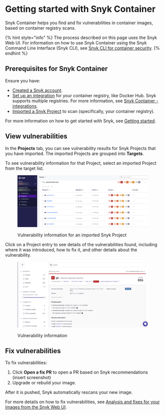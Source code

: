 # Getting started with Snyk Container

Snyk Container helps you find and fix vulnerabilities in container images, based on container registry scans.

{% hint style="info" %}
The process described on this page uses the Snyk Web UI. For information on how to use Snyk Container using the Snyk Command Line Interface (Snyk CLI), see [Snyk CLI for container security](snyk-cli-for-container-security/).
{% endhint %}

## **Prerequisites for Snyk Container**

Ensure you have:

* [Created a Snyk account](../getting-started/quickstart/create-a-snyk-account/).
* [Set up an integration](../getting-started/quickstart/set-up-an-integration.md) for your container registry, like Docker Hub. Snyk supports multiple registries. For more information, see [Snyk Container - integrations](snyk-container-integrations/).
* [Imported a Snyk Project](../getting-started/quickstart/import-a-project.md) to scan (specifically, your container registry).

For more information on how to get started with Snyk, see [Getting started](../getting-started/).

## View vulnerabilities

In the **Projects** tab, you can see vulnerability results for Snyk Projects that you have imported. The imported Projects are grouped into **Targets**.

To see vulnerability information for that Project, select an imported Project from the target list.

<figure><img src="../.gitbook/assets/vuln_info_project.png" alt=""><figcaption><p>Vulnerability information for an imported Snyk Project</p></figcaption></figure>

Click on a Project entry to see details of the vulnerabilities found, including where it was introduced, how to fix it, and other details about the vulnerability.

<figure><img src="../.gitbook/assets/vuln_details.png" alt=""><figcaption><p>Vulnerability information</p></figcaption></figure>

## Fix vulnerabilities

To fix vulnerabilities:

1. Click **Open a fix PR** to open a PR based on Snyk recommendations (insert screenshot)
2. Upgrade or rebuild your image.

After it is pushed, Snyk automatically rescans your new image.&#x20;

For more details on how to fix vulnerabilities, see [Analysis and fixes for your images from the Snyk Web UI](use-snyk-container/analysis-and-remediation-for-your-images-from-the-snyk-app.md).
